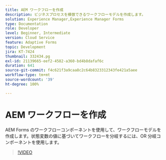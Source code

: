 ```yaml
---
title: AEM ワークフローを作成
description: ビジネスプロセスを模倣できるワークフローモデルを作成します。
solution: Experience Manager,Experience Manager Forms
type: Documentation
role: Developer
level: Beginner, Intermediate
version: Cloud Service
feature: Adaptive Forms
topic: Development
jira: KT-7424
thumbnail: 332434.pg
exl-id: 21139665-eef2-4582-a360-bd4b8dafaf6c
duration: 641
source-git-commit: f4c621f3a9caa8c2c64b8323312343fe421a5aee
workflow-type: tm+mt
source-wordcount: '39'
ht-degree: 100%

---
```


# AEM ワークフローを作成

AEM Forms のワークフローコンポーネントを使用して、ワークフローモデルを作成します。状態変数の値に基づいてワークフローを分岐するには、OR 分岐コンポーネントを使用します。

>[!VIDEO](https://video.tv.adobe.com/v/332434?quality=12&learn=on)
